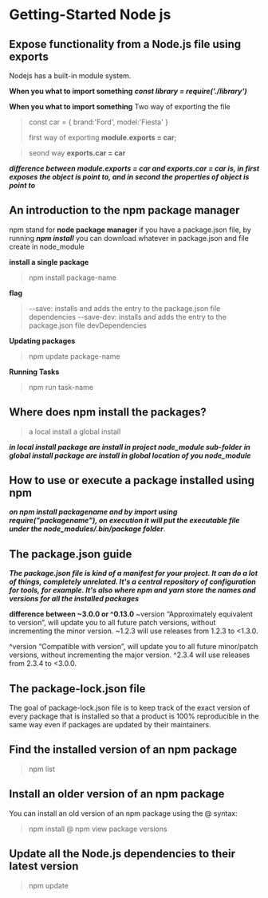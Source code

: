 # Getting-Started Node js

## Expose functionality from a Node.js file using exports

Nodejs has a built-in module system.

**When you what to import something**
**_const library = require('./library')_**

**When you what to import something**
Two way of exporting the file

> const car = {
> brand:'Ford',
> model:'Fiesta'
> }
>
> first way of exporting
> **module.exports = car**;

> seond way
> **exports.car = car**

**_difference between module.exports = car and exports.car = car is, in first exposes the object is point to, and in second the properties of object is point to_**

## An introduction to the npm package manager

npm stand for **node package manager**
if you have a package.json file, by running **_npm install_** you can download whatever in package.json and file create in node_module

**install a single package**

> npm install package-name

**flag**

> --save: installs and adds the entry to the package.json file dependencies
> --save-dev: installs and adds the entry to the package.json file devDependencies

**Updating packages**

> npm update package-name

**Running Tasks**

> npm run task-name

## Where does npm install the packages?

> a local install
> a global install

**_in local install package are install in project node_module sub-folder_**
**_in global install package are install in global location of you node_module_**

## How to use or execute a package installed using npm

**_on npm install packagename and by import using require("packagename"), on execution it will put the executable file under the node_modules/.bin/package folder_**.

## The package.json guide

**_The package.json file is kind of a manifest for your project. It can do a lot of things, completely unrelated. It's a central repository of configuration for tools, for example. It's also where npm and yarn store the names and versions for all the installed packages_**

**difference between ~3.0.0 or ^0.13.0**
~version “Approximately equivalent to version”, will update you to all future patch versions, without incrementing the minor version. ~1.2.3 will use releases from 1.2.3 to <1.3.0.

^version “Compatible with version”, will update you to all future minor/patch versions, without incrementing the major version. ^2.3.4 will use releases from 2.3.4 to <3.0.0.

## The package-lock.json file

The goal of package-lock.json file is to keep track of the exact version of every package that is installed so that a product is 100% reproducible in the same way even if packages are updated by their maintainers.

## Find the installed version of an npm package

> npm list

## Install an older version of an npm package

You can install an old version of an npm package using the @ syntax:

> npm install <package>@<version>
> npm view package versions

## Update all the Node.js dependencies to their latest version

> npm update
